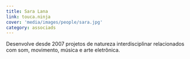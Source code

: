 ```yaml
---
title: Sara Lana
link: touca.ninja
cover: 'media/images/people/sara.jpg'
category: associads
---
```

Desenvolve desde 2007 projetos de natureza interdisciplinar relacionados com som, movimento, música e arte eletrônica.
